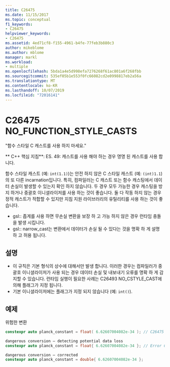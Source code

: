 ```yaml
---
title: C26475
ms.date: 11/15/2017
ms.topic: conceptual
f1_keywords:
- C26475
helpviewer_keywords:
- C26475
ms.assetid: 4ed71cf8-f155-4961-b4fe-77feb3b880c3
author: mikeblome
ms.author: mblome
manager: markl
ms.workload:
- multiple
ms.openlocfilehash: 5bda1a4e5d998efa7276268f61ac801a6f268fbb
ms.sourcegitcommit: 535ef05b1e553f0fc66082cd2e0998817eb2a56a
ms.translationtype: MT
ms.contentlocale: ko-KR
ms.lasthandoff: 10/07/2019
ms.locfileid: "72016141"
---
```

# <a name="c26475-no_function_style_casts"></a>C26475 NO_FUNCTION_STYLE_CASTS

"함수 스타일 C 캐스트를 사용 하지 마세요."

** C++ 핵심 지침**: ES. 49: 캐스트를 사용 해야 하는 경우 명명 된 캐스트를 사용 합니다.

함수 스타일 캐스트 (예: `int(1.1)`)는 안전 하지 않은 C 스타일 캐스트 (예: `(int)1.1`)의 또 다른 incarnation입니다. 특히, 컴파일러는 C 캐스트 또는 함수 캐스팅에서 데이터 손실이 발생할 수 있는지 확인 하지 않습니다. 두 경우 모두 가능한 경우 캐스팅을 방지 하거나 중괄호 이니셜라이저를 사용 하는 것이 좋습니다. 둘 다 작동 하지 않는 경우 정적 캐스트가 적합할 수 있지만 지침 지원 라이브러리의 유틸리티를 사용 하는 것이 좋습니다.

- gsl:: 좁게를 사용 하면 무손실 변환을 보장 하 고 가능 하지 않은 경우 런타임 충돌을 발생 시킵니다.
- gsl:: narrow_cast는 변환에서 데이터가 손실 될 수 있다는 것을 명확 하 게 설명 하 고 허용 됩니다.

## <a name="remarks"></a>설명

- 이 규칙은 기본 형식의 상수에 대해서만 발생 합니다. 이러한 경우는 컴파일러가 중괄호 이니셜라이저가 사용 되는 경우 데이터 손실 및 내보내기 오류를 명확 하 게 감지할 수 있습니다. 런타임 실행이 필요한 사례는 C26493 NO_CSTYLE_CAST에 의해 플래그가 지정 됩니다.
- 기본 이니셜라이저에는 플래그가 지정 되지 않습니다 (예: `int()`).

## <a name="example"></a>예제

위험한 변환

```cpp
constexpr auto planck_constant = float( 6.62607004082e-34 ); // C26475
```

```cpp
dangerous conversion – detecting potential data loss
constexpr auto planck_constant = float{ 6.62607004082e-34 }; // Error C2397
```

```cpp
dangerous conversion – corrected
constexpr auto planck_constant = double{ 6.62607004082e-34 };
```
